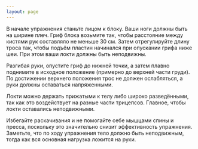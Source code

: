 ```yaml
---
layout: page
---
```

В начале упражнения станьте лицом к блоку. Ваши ноги должны быть на ширине плеч. Гриф блока возьмите так, чтобы расстояние между кистями рук составляло не меньше 30 см. Затем отрегулируйте длину троса так, чтобы подъём пластин начинался при опускании грифа ниже шеи. При этом ваши локти должны быть неподвижны.

Разгибая руки, опустите гриф до нижней точки, а затем плавно поднимите в исходное положение (примерно до верхней части груди). По достижении верхнего положения трос не должен ослабляться, а руки должны оставаться напряженными.

Локти можно держать прижатыми к телу либо широко разведёнными, так как это воздействует на разные части трицепсов. Главное, чтобы локти оставались неподвижными.

Избегайте раскачивания и не помогайте себе мышцами спины и пресса, поскольку это значительно снизит эффективность упражнения. Заметьте, что по ходу упражнения тело должно быть неподвижным, тогда как вся основная нагрузка ложится на руки.
 